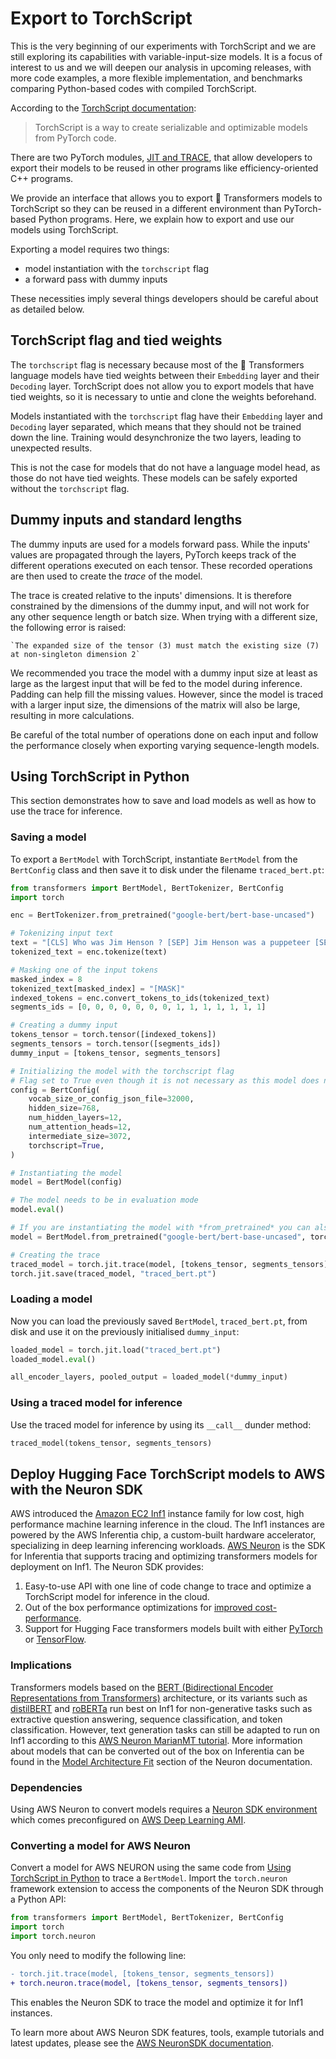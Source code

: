 <!--Copyright 2022 The HuggingFace Team. All rights reserved.

Licensed under the Apache License, Version 2.0 (the "License"); you may not use this file except in compliance with
the License. You may obtain a copy of the License at

http://www.apache.org/licenses/LICENSE-2.0

Unless required by applicable law or agreed to in writing, software distributed under the License is distributed on
an "AS IS" BASIS, WITHOUT WARRANTIES OR CONDITIONS OF ANY KIND, either express or implied. See the License for the
specific language governing permissions and limitations under the License.

⚠️ Note that this file is in Markdown but contain specific syntax for our doc-builder (similar to MDX) that may not be
rendered properly in your Markdown viewer.

-->

# Export to TorchScript

<Tip>

This is the very beginning of our experiments with TorchScript and we are still
exploring its capabilities with variable-input-size models. It is a focus of interest to
us and we will deepen our analysis in upcoming releases, with more code examples, a more
flexible implementation, and benchmarks comparing Python-based codes with compiled
TorchScript.

</Tip>

According to the [TorchScript documentation](https://pytorch.org/docs/stable/jit.html):

> TorchScript is a way to create serializable and optimizable models from PyTorch code.

There are two PyTorch modules, [JIT and
TRACE](https://pytorch.org/docs/stable/jit.html), that allow developers to export their
models to be reused in other programs like efficiency-oriented C++ programs.

We provide an interface that allows you to export 🤗 Transformers models to TorchScript
so they can be reused in a different environment than PyTorch-based Python programs.
Here, we explain how to export and use our models using TorchScript.

Exporting a model requires two things:

- model instantiation with the `torchscript` flag
- a forward pass with dummy inputs

These necessities imply several things developers should be careful about as detailed
below.

## TorchScript flag and tied weights

The `torchscript` flag is necessary because most of the 🤗 Transformers language models
have tied weights between their `Embedding` layer and their `Decoding` layer.
TorchScript does not allow you to export models that have tied weights, so it is
necessary to untie and clone the weights beforehand.

Models instantiated with the `torchscript` flag have their `Embedding` layer and
`Decoding` layer separated, which means that they should not be trained down the line.
Training would desynchronize the two layers, leading to unexpected results.

This is not the case for models that do not have a language model head, as those do not
have tied weights. These models can be safely exported without the `torchscript` flag.

## Dummy inputs and standard lengths

The dummy inputs are used for a models forward pass. While the inputs' values are
propagated through the layers, PyTorch keeps track of the different operations executed
on each tensor. These recorded operations are then used to create the *trace* of the
model.

The trace is created relative to the inputs' dimensions. It is therefore constrained by
the dimensions of the dummy input, and will not work for any other sequence length or
batch size. When trying with a different size, the following error is raised:

```
`The expanded size of the tensor (3) must match the existing size (7) at non-singleton dimension 2`
```

We recommended you trace the model with a dummy input size at least as large as the
largest input that will be fed to the model during inference. Padding can help fill the
missing values. However, since the model is traced with a larger input size, the
dimensions of the matrix will also be large, resulting in more calculations.

Be careful of the total number of operations done on each input and follow the
performance closely when exporting varying sequence-length models.

## Using TorchScript in Python

This section demonstrates how to save and load models as well as how to use the trace
for inference.

### Saving a model

To export a `BertModel` with TorchScript, instantiate `BertModel` from the `BertConfig`
class and then save it to disk under the filename `traced_bert.pt`:

```python
from transformers import BertModel, BertTokenizer, BertConfig
import torch

enc = BertTokenizer.from_pretrained("google-bert/bert-base-uncased")

# Tokenizing input text
text = "[CLS] Who was Jim Henson ? [SEP] Jim Henson was a puppeteer [SEP]"
tokenized_text = enc.tokenize(text)

# Masking one of the input tokens
masked_index = 8
tokenized_text[masked_index] = "[MASK]"
indexed_tokens = enc.convert_tokens_to_ids(tokenized_text)
segments_ids = [0, 0, 0, 0, 0, 0, 0, 1, 1, 1, 1, 1, 1, 1]

# Creating a dummy input
tokens_tensor = torch.tensor([indexed_tokens])
segments_tensors = torch.tensor([segments_ids])
dummy_input = [tokens_tensor, segments_tensors]

# Initializing the model with the torchscript flag
# Flag set to True even though it is not necessary as this model does not have an LM Head.
config = BertConfig(
    vocab_size_or_config_json_file=32000,
    hidden_size=768,
    num_hidden_layers=12,
    num_attention_heads=12,
    intermediate_size=3072,
    torchscript=True,
)

# Instantiating the model
model = BertModel(config)

# The model needs to be in evaluation mode
model.eval()

# If you are instantiating the model with *from_pretrained* you can also easily set the TorchScript flag
model = BertModel.from_pretrained("google-bert/bert-base-uncased", torchscript=True)

# Creating the trace
traced_model = torch.jit.trace(model, [tokens_tensor, segments_tensors])
torch.jit.save(traced_model, "traced_bert.pt")
```

### Loading a model

Now you can load the previously saved `BertModel`, `traced_bert.pt`, from disk and use
it on the previously initialised `dummy_input`:

```python
loaded_model = torch.jit.load("traced_bert.pt")
loaded_model.eval()

all_encoder_layers, pooled_output = loaded_model(*dummy_input)
```

### Using a traced model for inference

Use the traced model for inference by using its `__call__` dunder method:

```python
traced_model(tokens_tensor, segments_tensors)
```

## Deploy Hugging Face TorchScript models to AWS with the Neuron SDK

AWS introduced the [Amazon EC2 Inf1](https://aws.amazon.com/ec2/instance-types/inf1/)
instance family for low cost, high performance machine learning inference in the cloud.
The Inf1 instances are powered by the AWS Inferentia chip, a custom-built hardware
accelerator, specializing in deep learning inferencing workloads. [AWS
Neuron](https://awsdocs-neuron.readthedocs-hosted.com/en/latest/#) is the SDK for
Inferentia that supports tracing and optimizing transformers models for deployment on
Inf1. The Neuron SDK provides:


1. Easy-to-use API with one line of code change to trace and optimize a TorchScript
   model for inference in the cloud.
2. Out of the box performance optimizations for [improved
   cost-performance](https://awsdocs-neuron.readthedocs-hosted.com/en/latest/neuron-guide/benchmark/>).
3. Support for Hugging Face transformers models built with either
   [PyTorch](https://awsdocs-neuron.readthedocs-hosted.com/en/latest/src/examples/pytorch/bert_tutorial/tutorial_pretrained_bert.html)
   or
   [TensorFlow](https://awsdocs-neuron.readthedocs-hosted.com/en/latest/src/examples/tensorflow/huggingface_bert/huggingface_bert.html).

### Implications

Transformers models based on the [BERT (Bidirectional Encoder Representations from
Transformers)](https://huggingface.co/docs/transformers/main/model_doc/bert)
architecture, or its variants such as
[distilBERT](https://huggingface.co/docs/transformers/main/model_doc/distilbert) and
[roBERTa](https://huggingface.co/docs/transformers/main/model_doc/roberta) run best on
Inf1 for non-generative tasks such as extractive question answering, sequence
classification, and token classification. However, text generation tasks can still be
adapted to run on Inf1 according to this [AWS Neuron MarianMT
tutorial](https://awsdocs-neuron.readthedocs-hosted.com/en/latest/src/examples/pytorch/transformers-marianmt.html).
More information about models that can be converted out of the box on Inferentia can be
found in the [Model Architecture
Fit](https://awsdocs-neuron.readthedocs-hosted.com/en/latest/neuron-guide/models/models-inferentia.html#models-inferentia)
section of the Neuron documentation.

### Dependencies

Using AWS Neuron to convert models requires a [Neuron SDK
environment](https://awsdocs-neuron.readthedocs-hosted.com/en/latest/neuron-guide/neuron-frameworks/pytorch-neuron/index.html#installation-guide)
which comes preconfigured on [AWS Deep Learning
AMI](https://docs.aws.amazon.com/dlami/latest/devguide/tutorial-inferentia-launching.html).

### Converting a model for AWS Neuron

Convert a model for AWS NEURON using the same code from [Using TorchScript in
Python](torchscript#using-torchscript-in-python) to trace a `BertModel`. Import the
`torch.neuron` framework extension to access the components of the Neuron SDK through a
Python API:

```python
from transformers import BertModel, BertTokenizer, BertConfig
import torch
import torch.neuron
```

You only need to modify the following line:

```diff
- torch.jit.trace(model, [tokens_tensor, segments_tensors])
+ torch.neuron.trace(model, [tokens_tensor, segments_tensors])
```

This enables the Neuron SDK to trace the model and optimize it for Inf1 instances.

To learn more about AWS Neuron SDK features, tools, example tutorials and latest
updates, please see the [AWS NeuronSDK
documentation](https://awsdocs-neuron.readthedocs-hosted.com/en/latest/index.html).
